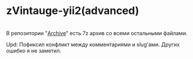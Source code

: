 <h1>zVintauge-yii2(advanced)</h1><br>
В репозитории "<a href="https://github.com/Robidashka/Archive">Archive</a>" есть 7z архив со всеми остальными файлами.

Upd: Пофиксил конфликт между комментариями и slug'ами. Других ошибко я не заметил.